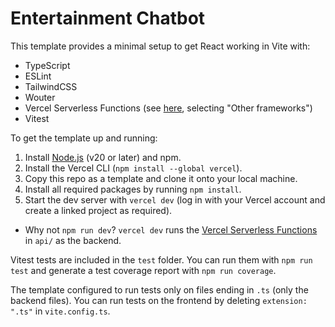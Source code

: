 # Entertainment Chatbot

This template provides a minimal setup to get React working in Vite with:

- TypeScript
- ESLint
- TailwindCSS
- Wouter
- Vercel Serverless Functions (see [here](https://vercel.com/docs/functions/quickstart), selecting "Other frameworks")
- Vitest

To get the template up and running:

1. Install [Node.js](https://nodejs.org/en) (v20 or later) and npm.
2. Install the Vercel CLI (`npm install --global vercel`).
3. Copy this repo as a template and clone it onto your local machine.
4. Install all required packages by running `npm install`.
5. Start the dev server with `vercel dev` (log in with your Vercel account and create a linked project as required).

- Why not `npm run dev`? `vercel dev` runs the [Vercel Serverless Functions](https://vercel.com/docs/functions/quickstart) in `api/` as the backend.

Vitest tests are included in the `test` folder. You can run them with `npm run test` and generate a test coverage report with `npm run coverage`.

The template configured to run tests only on files ending in `.ts` (only the backend files). You can run tests on the frontend by deleting `extension: ".ts"` in `vite.config.ts`.

